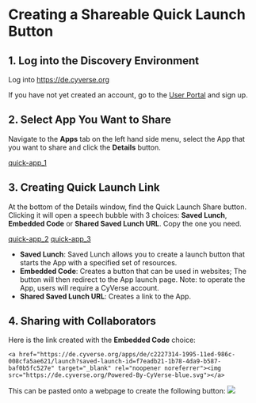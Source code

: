 # Creating a Shareable Quick Launch Button

## 1. Log into the Discovery Environment

Log into https://de.cyverse.org

If you have not yet created an account, go to the [User Portal](https://user.cyverse.org/) and sign up.

## 2. Select App You Want to Share

Navigate to the **Apps** tab on the left hand side menu, select the App that you want to share and click the **Details** button.

[quick-app_1](../assets/de/quick-app_1.png) 

## 3. Creating Quick Launch Link

At the bottom of the Details window, find the Quick Launch Share button. Clicking it will open a speech bubble with 3 choices: **Saved Lunch**, **Embedded Code** or **Shared Saved Lunch URL**. Copy the one you need.

[quick-app_2](../assets/de/quick-app_2.png)
[quick-app_3](../assets/de/quick-app_3.png)

- **Saved Lunch**: Saved Lunch allows you to create a launch button that starts the App with a specified set of resources.
- **Embedded Code**: Creates a button that can be used in websites; The button will then redirect to the App launch page. Note: to operate the App, users will require a CyVerse account. 
- **Shared Saved Lunch URL**: Creates a link to the App.

## 4. Sharing with Collaborators

Here is the link created with the **Embedded Code** choice:

```
<a href="https://de.cyverse.org/apps/de/c2227314-1995-11ed-986c-008cfa5ae621/launch?saved-launch-id=f7eadb21-1b78-4da9-b587-baf0b5fc527e" target="_blank" rel="noopener noreferrer"><img src="https://de.cyverse.org/Powered-By-CyVerse-blue.svg"></a>
```

This can be pasted onto a webpage to create the following button: <a href="https://de.cyverse.org/apps/de/c2227314-1995-11ed-986c-008cfa5ae621/launch?saved-launch-id=f7eadb21-1b78-4da9-b587-baf0b5fc527e" target="_blank" rel="noopener noreferrer"><img src="https://de.cyverse.org/Powered-By-CyVerse-blue.svg"></a>